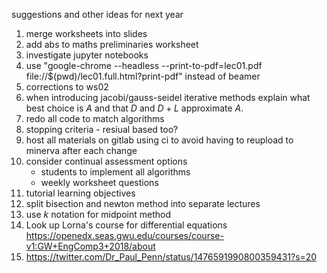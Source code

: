 suggestions and other ideas for next year

1.  merge worksheets into slides
2.  add abs to maths preliminaries worksheet
3.  investigate jupyter notebooks
4.  use "google-chrome --headless --print-to-pdf=lec01.pdf file://\$(pwd)/lec01.full.html?print-pdf" instead of beamer
5.  corrections to ws02
6.  when introducing jacobi/gauss-seidel iterative methods explain what best choice is $A$ and that $D$ and $D+L$ approximate $A$.
7.  redo all code to match algorithms
8.  stopping criteria - resiual based too?
9.  host all materials on gitlab using ci to avoid having to reupload to minerva after each change
10. consider continual assessment options
    -   students to implement all algorithms
    -   weekly worksheet questions
11. tutorial learning objectives
12. split bisection and newton method into separate lectures
13. use $k$ notation for midpoint method
14. Look up Lorna's course for differential equations https://openedx.seas.gwu.edu/courses/course-v1:GW+EngComp3+2018/about
15. https://twitter.com/Dr_Paul_Penn/status/1476591990800359431?s=20
